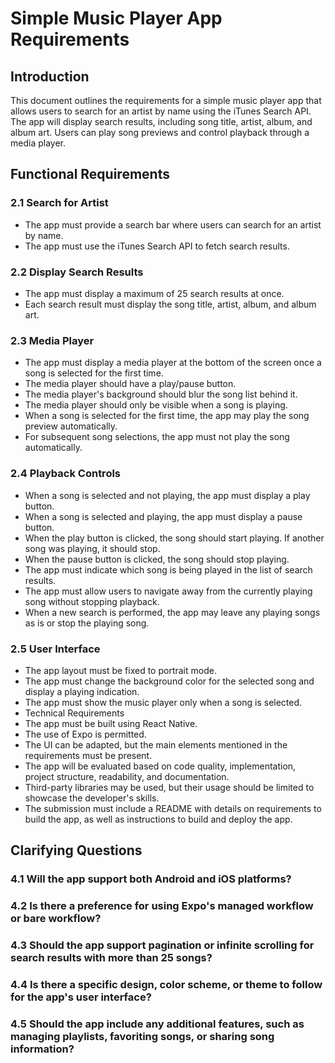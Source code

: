 # Simple Music Player App Requirements

## Introduction
This document outlines the requirements for a simple music player app that allows users to search for an artist by name using the iTunes Search API. The app will display search results, including song title, artist, album, and album art. Users can play song previews and control playback through a media player.

## Functional Requirements
### 2.1 Search for Artist

* The app must provide a search bar where users can search for an artist by name.
* The app must use the iTunes Search API to fetch search results.

### 2.2 Display Search Results

* The app must display a maximum of 25 search results at once.
* Each search result must display the song title, artist, album, and album art.

### 2.3 Media Player

* The app must display a media player at the bottom of the screen once a song is selected for the first time.
* The media player should have a play/pause button.
* The media player's background should blur the song list behind it.
* The media player should only be visible when a song is playing.
* When a song is selected for the first time, the app may play the song preview automatically.
* For subsequent song selections, the app must not play the song automatically.

### 2.4 Playback Controls

* When a song is selected and not playing, the app must display a play button.
* When a song is selected and playing, the app must display a pause button.
* When the play button is clicked, the song should start playing. If another song was playing, it should stop.
* When the pause button is clicked, the song should stop playing.
* The app must indicate which song is being played in the list of search results.
* The app must allow users to navigate away from the currently playing song without stopping playback.
* When a new search is performed, the app may leave any playing songs as is or stop the playing song.

### 2.5 User Interface

* The app layout must be fixed to portrait mode.
* The app must change the background color for the selected song and display a playing indication.
* The app must show the music player only when a song is selected.
* Technical Requirements
* The app must be built using React Native.
* The use of Expo is permitted.
* The UI can be adapted, but the main elements mentioned in the requirements must be present.
* The app will be evaluated based on code quality, implementation, project structure, readability, and documentation.
* Third-party libraries may be used, but their usage should be limited to showcase the developer's skills.
* The submission must include a README with details on requirements to build the app, as well as instructions to build and deploy the app.

## Clarifying Questions
### 4.1 Will the app support both Android and iOS platforms?
### 4.2 Is there a preference for using Expo's managed workflow or bare workflow?
### 4.3 Should the app support pagination or infinite scrolling for search results with more than 25 songs?
### 4.4 Is there a specific design, color scheme, or theme to follow for the app's user interface?
### 4.5 Should the app include any additional features, such as managing playlists, favoriting songs, or sharing song information?

